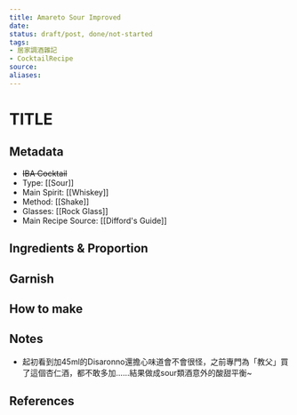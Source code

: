 ```yaml
---
title: Amareto Sour Improved
date: 
status: draft/post, done/not-started
tags: 
- 居家調酒雜記
- CocktailRecipe
source: 
aliases: 
---
```

# TITLE

## Metadata
- ~~IBA Cocktail~~
- Type: [[Sour]]
- Main Spirit: [[Whiskey]]
- Method: [[Shake]]
- Glasses: [[Rock Glass]]
- Main Recipe Source: [[Difford's Guide]]

## Ingredients & Proportion

## Garnish

## How to make

## Notes
- 起初看到加45ml的Disaronno還擔心味道會不會很怪，之前專門為「教父」買了這個杏仁酒，都不敢多加……結果做成sour類酒意外的酸甜平衡~

## References
